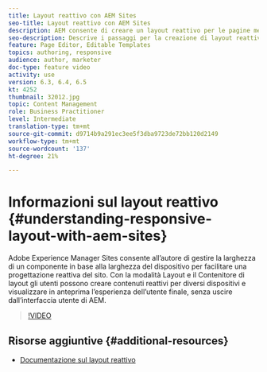```yaml
---
title: Layout reattivo con AEM Sites
seo-title: Layout reattivo con AEM Sites
description: AEM consente di creare un layout reattivo per le pagine mediante il componente Contenitore di layout. Con il Layout reattivo, gli autori dei contenuti possono creare contenuti reattivi per diversi dispositivi e visualizzare in anteprima l’esperienza dell’utente finale in AEM.
seo-description: Descrive i passaggi per la creazione di layout reattivo per diversi dispositivi
feature: Page Editor, Editable Templates
topics: authoring, responsive
audience: author, marketer
doc-type: feature video
activity: use
version: 6.3, 6.4, 6.5
kt: 4252
thumbnail: 32012.jpg
topic: Content Management
role: Business Practitioner
level: Intermediate
translation-type: tm+mt
source-git-commit: d9714b9a291ec3ee5f3dba9723de72bb120d2149
workflow-type: tm+mt
source-wordcount: '137'
ht-degree: 21%

---
```



# Informazioni sul layout reattivo {#understanding-responsive-layout-with-aem-sites}

Adobe Experience Manager Sites consente all’autore di gestire la larghezza di un componente in base alla larghezza del dispositivo per facilitare una progettazione reattiva del sito. Con la modalità Layout e il Contenitore di layout gli utenti possono creare contenuti reattivi per diversi dispositivi e visualizzare in anteprima l’esperienza dell’utente finale, senza uscire dall’interfaccia utente di AEM.

>[!VIDEO](https://video.tv.adobe.com/v/32012?quality=12&learn=on)

## Risorse aggiuntive {#additional-resources}

* [Documentazione sul layout reattivo](https://docs.adobe.com/content/help/it-IT/experience-manager-65/authoring/siteandpage/responsive-layout.html)
